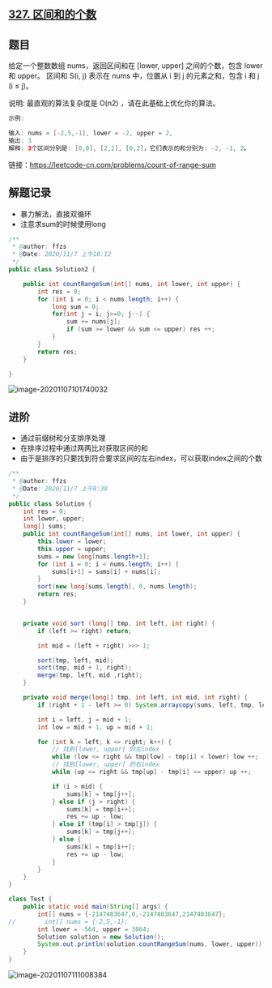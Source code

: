 ## [327. 区间和的个数](https://leetcode-cn.com/problems/count-of-range-sum/)

## 题目

给定一个整数数组 nums，返回区间和在 [lower, upper] 之间的个数，包含 lower 和 upper。
区间和 S(i, j) 表示在 nums 中，位置从 i 到 j 的元素之和，包含 i 和 j (i ≤ j)。

说明:
最直观的算法复杂度是 O(n2) ，请在此基础上优化你的算法。

```java
示例:

输入: nums = [-2,5,-1], lower = -2, upper = 2,
输出: 3 
解释: 3个区间分别是: [0,0], [2,2], [0,2]，它们表示的和分别为: -2, -1, 2。
```


链接：https://leetcode-cn.com/problems/count-of-range-sum

## 解题记录

+ 暴力解法，直接双循环
+ 注意求sum的时候使用long

```java
/**
 * @author: ffzs
 * @Date: 2020/11/7 上午10:12
 */
public class Solution2 {

    public int countRangeSum(int[] nums, int lower, int upper) {
        int res = 0;
        for (int i = 0; i < nums.length; i++) {
            long sum = 0;
            for(int j = i; j>=0; j--) {
                sum += nums[j];
                if (sum >= lower && sum <= upper) res ++;
            }
        }
        return res;
    }

}
```

![image-20201107101740032](https://gitee.com/ffzs/picture_go/raw/master/img/image-20201107101740032.png)

## 进阶

+ 通过前缀树和分支排序处理
+ 在排序过程中通过两两比对获取区间的和
+ 由于是排序的只要找到符合要求区间的左右index，可以获取index之间的个数

```java
/**
 * @author: ffzs
 * @Date: 2020/11/7 上午8:30
 */
public class Solution {
    int res = 0;
    int lower, upper;
    long[] sums;
    public int countRangeSum(int[] nums, int lower, int upper) {
        this.lower = lower;
        this.upper = upper;
        sums = new long[nums.length+1];
        for (int i = 0; i < nums.length; i++) {
            sums[i+1] = sums[i] + nums[i];
        }
        sort(new long[sums.length], 0, nums.length);
        return res;
    }


    private void sort (long[] tmp, int left, int right) {
        if (left >= right) return;

        int mid = (left + right) >>> 1;

        sort(tmp, left, mid);
        sort(tmp, mid + 1, right);
        merge(tmp, left, mid ,right);
    }

    private void merge(long[] tmp, int left, int mid, int right) {
        if (right + 1 - left >= 0) System.arraycopy(sums, left, tmp, left, right + 1 - left);

        int i = left, j = mid + 1;
        int low = mid + 1, up = mid + 1;

        for (int k = left; k <= right; k++) {
            // 找到[lower, upper] 的左index
            while (low <= right && tmp[low] - tmp[i] < lower) low ++;
            // 找到[lower, upper] 的右index
            while (up <= right && tmp[up] - tmp[i] <= upper) up ++;

            if (i > mid) {
                sums[k] = tmp[j++];
            } else if (j > right) {
                sums[k] = tmp[i++];
                res += up - low;
            } else if (tmp[i] > tmp[j]) {
                sums[k] = tmp[j++];
            } else {
                sums[k] = tmp[i++];
                res += up - low;
            }
        }
    }
}

class Test {
    public static void main(String[] args) {
        int[] nums = {-2147483647,0,-2147483647,2147483647};
//        int[] nums = {-2,5,-1};
        int lower = -564, upper = 3864;
        Solution solution = new Solution();
        System.out.println(solution.countRangeSum(nums, lower, upper));
    }
}
```

![image-20201107111008384](https://gitee.com/ffzs/picture_go/raw/master/img/image-20201107111008384.png)
